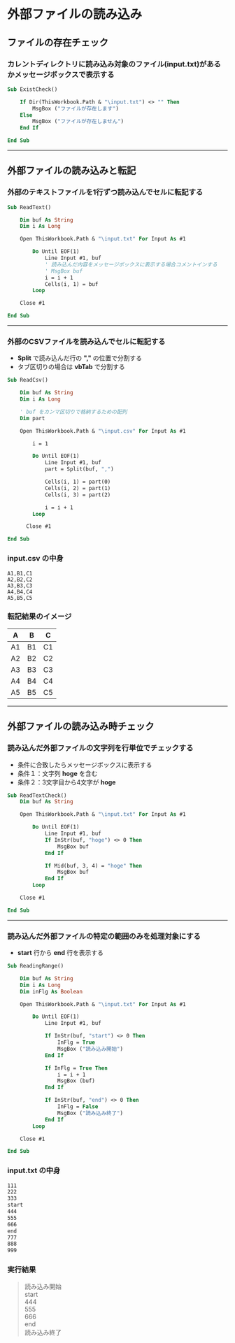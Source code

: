 # 外部ファイルの読み込み

## ファイルの存在チェック

### カレントディレクトリに読み込み対象のファイル(input.txt)があるかメッセージボックスで表示する

```vb
Sub ExistCheck()

    If Dir(ThisWorkbook.Path & "\input.txt") <> "" Then
        MsgBox ("ファイルが存在します")
    Else
        MsgBox ("ファイルが存在しません")
    End If

End Sub
```

---

## 外部ファイルの読み込みと転記

### 外部のテキストファイルを1行ずつ読み込んでセルに転記する

```vb
Sub ReadText()

    Dim buf As String
    Dim i As Long

    Open ThisWorkbook.Path & "\input.txt" For Input As #1

        Do Until EOF(1)
            Line Input #1, buf
            ' 読み込んだ内容をメッセージボックスに表示する場合コメントインする
            ' MsgBox buf
            i = i + 1
            Cells(i, 1) = buf
        Loop

    Close #1

End Sub
```

---

### 外部のCSVファイルを読み込んでセルに転記する

* **Split** で読み込んだ行の **","** の位置で分割する
* タブ区切りの場合は **vbTab** で分割する

```vb
Sub ReadCsv()

    Dim buf As String
    Dim i As Long

    ' buf をカンマ区切りで格納するための配列
    Dim part

    Open ThisWorkbook.Path & "\input.csv" For Input As #1

        i = 1

        Do Until EOF(1)
            Line Input #1, buf
            part = Split(buf, ",")

            Cells(i, 1) = part(0)
            Cells(i, 2) = part(1)
            Cells(i, 3) = part(2)

            i = i + 1
        Loop

      Close #1

End Sub
```

### input.csv の中身

```csv
A1,B1,C1
A2,B2,C2
A3,B3,C3
A4,B4,C4
A5,B5,C5
```

### 転記結果のイメージ

| A   | B   | C   |
| --- | --- | --- |
| A1  | B1  | C1  |
| A2  | B2  | C2  |
| A3  | B3  | C3  |
| A4  | B4  | C4  |
| A5  | B5  | C5  |

---

## 外部ファイルの読み込み時チェック

### 読み込んだ外部ファイルの文字列を行単位でチェックする

* 条件に合致したらメッセージボックスに表示する
* 条件１：文字列 **hoge** を含む
* 条件２：3文字目から4文字が **hoge**

```vb
Sub ReadTextCheck()
    Dim buf As String

    Open ThisWorkbook.Path & "\input.txt" For Input As #1

        Do Until EOF(1)
            Line Input #1, buf
            If InStr(buf, "hoge") <> 0 Then
                MsgBox buf
            End If

            If Mid(buf, 3, 4) = "hoge" Then
                MsgBox buf
            End If
        Loop

    Close #1

End Sub
```

---

### 読み込んだ外部ファイルの特定の範囲のみを処理対象にする

* **start** 行から **end** 行を表示する

```vb
Sub ReadingRange()

    Dim buf As String
    Dim i As Long
    Dim inFlg As Boolean

    Open ThisWorkbook.Path & "\input.txt" For Input As #1

        Do Until EOF(1)
            Line Input #1, buf

            If InStr(buf, "start") <> 0 Then
                InFlg = True
                MsgBox ("読み込み開始")
            End If

            If InFlg = True Then
                i = i + 1
                MsgBox (buf)
            End If

            If InStr(buf, "end") <> 0 Then
                InFlg = False
                MsgBox ("読み込み終了")
            End If
        Loop

    Close #1

End Sub
```

### input.txt の中身

```txt
111
222
333
start
444
555
666
end
777
888
999
```

### 実行結果

> 読み込み開始  
  start  
  444  
  555  
  666  
  end  
  読み込み終了
